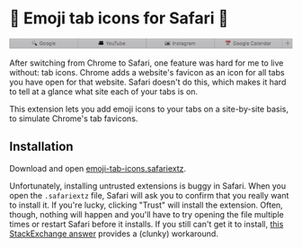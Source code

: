 # :pray: Emoji tab icons for Safari :pray:

![Screenshot](https://github.com/logandaniels/emoji-tab-icons/raw/master/screenshot.png)

After switching from Chrome to Safari, one feature was hard for me to live without: tab icons. Chrome adds a website's favicon as an icon for all tabs you have open for that website. Safari doesn't do this, which makes it hard to tell at a glance what site each of your tabs is on.

This extension lets you add emoji icons to your tabs on a site-by-site basis, to simulate Chrome's tab favicons.

## Installation
Download and open [emoji-tab-icons.safariextz](https://github.com/logandaniels/emoji-tab-icons/raw/v1.0/emoji-tab-icons.safariextz).

Unfortunately, installing untrusted extensions is buggy in Safari. When you open the ``.safariextz`` file, Safari will ask you to confirm that you really want to install it. If you're lucky, clicking "Trust" will install the extension. Often, though, nothing will happen and you'll have to try opening the file multiple times or restart Safari before it installs. If you still can't get it to install, [this StackExchange answer](http://apple.stackexchange.com/questions/214760/force-installing-untrusted-safari-extensions/233701#233701) provides a (clunky) workaround.
